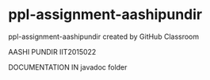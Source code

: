 # ppl-assignment-aashipundir
ppl-assignment-aashipundir created by GitHub Classroom


AASHI PUNDIR
IIT2015022


DOCUMENTATION IN javadoc folder
